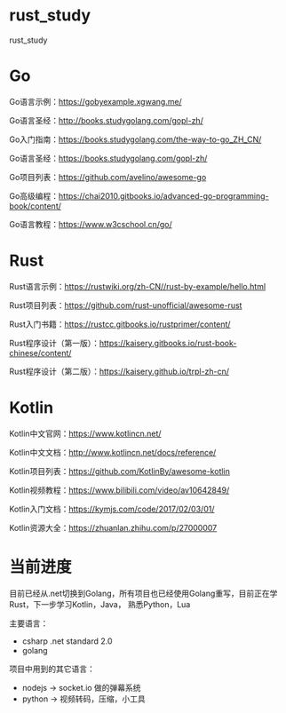 # rust_study
rust_study

# Go
Go语言示例：https://gobyexample.xgwang.me/  

Go语言圣经：http://books.studygolang.com/gopl-zh/  

Go入门指南：https://books.studygolang.com/the-way-to-go_ZH_CN/

Go语言圣经：https://books.studygolang.com/gopl-zh/

Go项目列表：https://github.com/avelino/awesome-go

Go高级编程：https://chai2010.gitbooks.io/advanced-go-programming-book/content/

Go语言教程：https://www.w3cschool.cn/go/

# Rust
Rust语言示例：https://rustwiki.org/zh-CN//rust-by-example/hello.html

Rust项目列表：https://github.com/rust-unofficial/awesome-rust

Rust入门书籍：https://rustcc.gitbooks.io/rustprimer/content/

Rust程序设计（第一版）：https://kaisery.gitbooks.io/rust-book-chinese/content/

Rust程序设计（第二版）：https://kaisery.github.io/trpl-zh-cn/

# Kotlin
Kotlin中文官网：https://www.kotlincn.net/

Kotlin中文文档：http://www.kotlincn.net/docs/reference/

Kotlin项目列表：https://github.com/KotlinBy/awesome-kotlin

Kotlin视频教程：https://www.bilibili.com/video/av10642849/

Kotlin入门文档：https://kymjs.com/code/2017/02/03/01/

Kotlin资源大全：https://zhuanlan.zhihu.com/p/27000007

# 当前进度
目前已经从.net切换到Golang，所有项目也已经使用Golang重写，目前正在学Rust，下一步学习Kotlin，Java， 熟悉Python，Lua

主要语言：
- csharp  .net standard 2.0
- golang

项目中用到的其它语言：
- nodejs -> socket.io 做的弹幕系统
- python -> 视频转码，压缩，小工具


